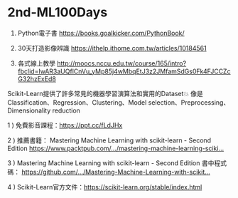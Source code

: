 # 2nd-ML100Days


1. Python電子書 https://books.goalkicker.com/PythonBook/ 

2. 30天打造影像辨識 https://ithelp.ithome.com.tw/articles/10184561 

3. 各式線上教學 http://moocs.nccu.edu.tw/course/165/intro?fbclid=IwAR3aUQflCnVu_yMp85j4wMbqEtJ3z2JMfamSdGs0Fk4FJCCZcG32hzExEd8



Scikit-Learn提供了許多常見的機器學習演算法和實用的Dataset💥
像是Classification、Regression、Clustering、Model selection、Preprocessing、Dimensionality reduction

1 ) 免費影音課程：https://ppt.cc/fLdJHx

2 ) 推薦書籍： Mastering Machine Learning with scikit-learn - Second Edition
https://www.packtpub.com/…/mastering-machine-learning-sciki…

3 ) Mastering Machine Learning with scikit-learn - Second Edition 書中程式碼：
https://github.com/…/Mastering-Machine-Learning-with-scikit…

4 ) Scikit-Learn官方文件：https://scikit-learn.org/stable/index.html
